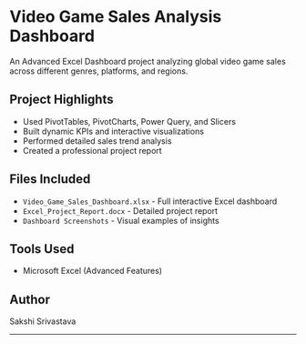 # Video Game Sales Analysis Dashboard

An Advanced Excel Dashboard project analyzing global video game sales across different genres, platforms, and regions.

## Project Highlights
- Used PivotTables, PivotCharts, Power Query, and Slicers
- Built dynamic KPIs and interactive visualizations
- Performed detailed sales trend analysis
- Created a professional project report

## Files Included
- `Video_Game_Sales_Dashboard.xlsx` - Full interactive Excel dashboard
- `Excel_Project_Report.docx` - Detailed project report
- `Dashboard Screenshots` - Visual examples of insights

## Tools Used
- Microsoft Excel (Advanced Features)

## Author
Sakshi Srivastava

---
